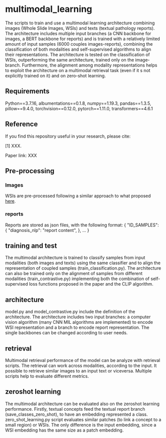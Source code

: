 # multimodal_learning

The scripts to train and use a multimodal learning architecture combining images (Whole Slide Images, WSIs) and texts (textual pathology reports). The architecture includes multiple input branches (a CNN backbone for images, a BERT backbone for reports) and is trained with a relatively limited amount of input samples (6000 couples images-reports), combining the classification of both modalities and self-supervised algorithms to align their representations. The architecture is tested on the classification of WSIs, outperforming the same architecture, trained only on the image-branch. Furthermore, the alignment among modality representations helps to exploit the architecture on a multimodal retrieval task (even if it s not explicitly trained on it) and on zero-shot learning.

## Requirements
Python==3.7.16, albumentations==0.1.8, numpy==1.19.3, pandas==1.3.5, pillow==9.4.0, torchvision==0.12.0, pytorch==1.11.0, transformers==4.6.1

## Reference
If you find this repository useful in your research, please cite:

[1] XXX.

Paper link: XXX

## Pre-processing
### Images
WSIs are pre-processed following a similar approach to what proposed [here](https://github.com/ilmaro8/wsi_analysis).

### reports
Reports are stored as json files, with the following format:
{
    "ID_SAMPLES": {
        "diagnosis_nlp": "report content",
    },
    ...
}

## training and test
The multimodal architecture is trained to classify samples from input modalities (both images and texts) using the same classifier and to align the representation of coupled samples (train_classification.py). The architecture can also be trained only on the alignment of samples from different modalities (train_contrastive.py) implementing both the combination of self-supervised loss functions proposed in the paper and the CLIP algorithm.

## architecture
model.py and model_contrastive.py include the definition of the architecture. The architecture includes two input branches: a computer vision algorithm (many CNN MIL algorithms are implemented) to encode WSI representation and a branch to encode report representation. The single backbones can be changed according to user needs.

## retrieval
Multimodal retrieval performance of the model can be analyze with retrieval scripts. The retrieval can work across modalities, according to the input. It possible to retrieve similar images to an input text or viceversa. Multiple scripts help to evaluate different metrics.

## zeroshot learning
The multimodal architecture can be evaluated also on the zeroshot learning performance. Firstly, textual concepts feed the textual report branch (save_classes_zero_shot), to have an embedding represented a class. zero_shot_learning.py script evaluates similar patches (to link a concept to a small region) or WSIs. The only difference is the input embedding, since a WSI embedding has the same size as a patch embedding.
